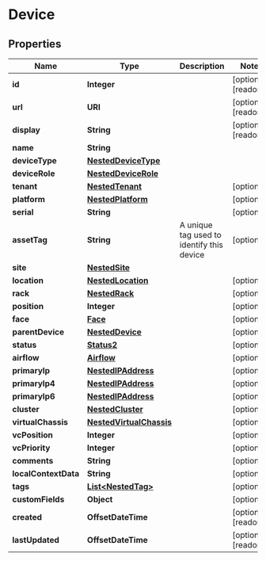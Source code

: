 

# Device


## Properties

| Name | Type | Description | Notes |
|------------ | ------------- | ------------- | -------------|
|**id** | **Integer** |  |  [optional] [readonly] |
|**url** | **URI** |  |  [optional] [readonly] |
|**display** | **String** |  |  [optional] [readonly] |
|**name** | **String** |  |  |
|**deviceType** | [**NestedDeviceType**](NestedDeviceType.md) |  |  |
|**deviceRole** | [**NestedDeviceRole**](NestedDeviceRole.md) |  |  |
|**tenant** | [**NestedTenant**](NestedTenant.md) |  |  [optional] |
|**platform** | [**NestedPlatform**](NestedPlatform.md) |  |  [optional] |
|**serial** | **String** |  |  [optional] |
|**assetTag** | **String** | A unique tag used to identify this device |  [optional] |
|**site** | [**NestedSite**](NestedSite.md) |  |  |
|**location** | [**NestedLocation**](NestedLocation.md) |  |  [optional] |
|**rack** | [**NestedRack**](NestedRack.md) |  |  [optional] |
|**position** | **Integer** |  |  [optional] |
|**face** | [**Face**](Face.md) |  |  [optional] |
|**parentDevice** | [**NestedDevice**](NestedDevice.md) |  |  [optional] |
|**status** | [**Status2**](Status2.md) |  |  [optional] |
|**airflow** | [**Airflow**](Airflow.md) |  |  [optional] |
|**primaryIp** | [**NestedIPAddress**](NestedIPAddress.md) |  |  [optional] |
|**primaryIp4** | [**NestedIPAddress**](NestedIPAddress.md) |  |  [optional] |
|**primaryIp6** | [**NestedIPAddress**](NestedIPAddress.md) |  |  [optional] |
|**cluster** | [**NestedCluster**](NestedCluster.md) |  |  [optional] |
|**virtualChassis** | [**NestedVirtualChassis**](NestedVirtualChassis.md) |  |  [optional] |
|**vcPosition** | **Integer** |  |  [optional] |
|**vcPriority** | **Integer** |  |  [optional] |
|**comments** | **String** |  |  [optional] |
|**localContextData** | **String** |  |  [optional] |
|**tags** | [**List&lt;NestedTag&gt;**](NestedTag.md) |  |  [optional] |
|**customFields** | **Object** |  |  [optional] |
|**created** | **OffsetDateTime** |  |  [optional] [readonly] |
|**lastUpdated** | **OffsetDateTime** |  |  [optional] [readonly] |



